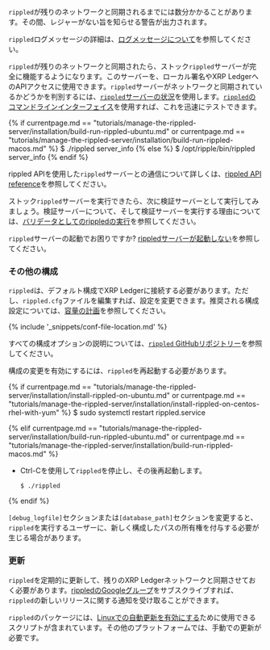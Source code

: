 `rippled`が残りのネットワークと同期されるまでには数分かかることがあります。その間、レジャーがない旨を知らせる警告が出力されます。

`rippled`ログメッセージの詳細は、[ログメッセージについて](understanding-log-messages.html)を参照してください。

`rippled`が残りのネットワークと同期されたら、ストック`rippled`サーバーが完全に機能するようになります。このサーバーを、ローカル署名やXRP LedgerへのAPIアクセスに使用できます。`rippled`サーバーがネットワークと同期されているかどうかを判別するには、[`rippled`サーバーの状況](rippled-server-states.html)を使用します。[`rippled`のコマンドラインインターフェイス](get-started-with-the-rippled-api.html#commandline)を使用すれば、これを迅速にテストできます。

{% if currentpage.md == "tutorials/manage-the-rippled-server/installation/build-run-rippled-ubuntu.md" or
      currentpage.md == "tutorials/manage-the-rippled-server/installation/build-run-rippled-macos.md" %}
    $ ./rippled server_info
{% else %}
    $ /opt/ripple/bin/rippled server_info
{% endif %}

rippled APIを使用した`rippled`サーバーとの通信について詳しくは、[rippled API reference](rippled-api.html)を参照してください。

ストック`rippled`サーバーを実行できたら、次に検証サーバーとして実行してみましょう。検証サーバーについて、そして検証サーバーを実行する理由については、[バリデータとしてのrippledの実行](run-rippled-as-a-validator.html)を参照してください。

`rippled`サーバーの起動でお困りですか? [rippledサーバーが起動しない](server-wont-start.html)を参照してください。

### その他の構成

`rippled`は、デフォルト構成でXRP Ledgerに接続する必要があります。ただし、`rippled.cfg`ファイルを編集すれば、設定を変更できます。推奨される構成設定については、[容量の計画](capacity-planning.html)を参照してください。

{% include '_snippets/conf-file-location.md' %}<!--_ -->

すべての構成オプションの説明については、[`rippled` GitHubリポジトリー](https://github.com/ripple/rippled/blob/master/cfg/rippled-example.cfg)を参照してください。

構成の変更を有効にするには、`rippled`を再起動する必要があります。

{% if currentpage.md == "tutorials/manage-the-rippled-server/installation/install-rippled-on-ubuntu.md" or
      currentpage.md == "tutorials/manage-the-rippled-server/installation/install-rippled-on-centos-rhel-with-yum" %}
        $ sudo systemctl restart rippled.service

{% elif currentpage.md == "tutorials/manage-the-rippled-server/installation/build-run-rippled-ubuntu.md" or
        currentpage.md == "tutorials/manage-the-rippled-server/installation/build-run-rippled-macos.md" %}


* Ctrl-Cを使用して`rippled`を停止し、その後再起動します。
  
      $ ./rippled

{% endif %}

`[debug_logfile]`セクションまたは`[database_path]`セクションを変更すると、`rippled`を実行するユーザーに、新しく構成したパスの所有権を付与する必要が生じる場合があります。

### 更新

`rippled`を定期的に更新して、残りのXRP Ledgerネットワークと同期させておく必要があります。[rippledのGoogleグループ](https://groups.google.com/forum/#!forum/ripple-server)をサブスクライブすれば、`rippled`の新しいリリースに関する通知を受け取ることができます。

`rippled`のパッケージには、[Linuxでの自動更新を有効にする](update-rippled-automatically-on-linux.html)ために使用できるスクリプトが含まれています。その他のプラットフォームでは、手動での更新が必要です。

